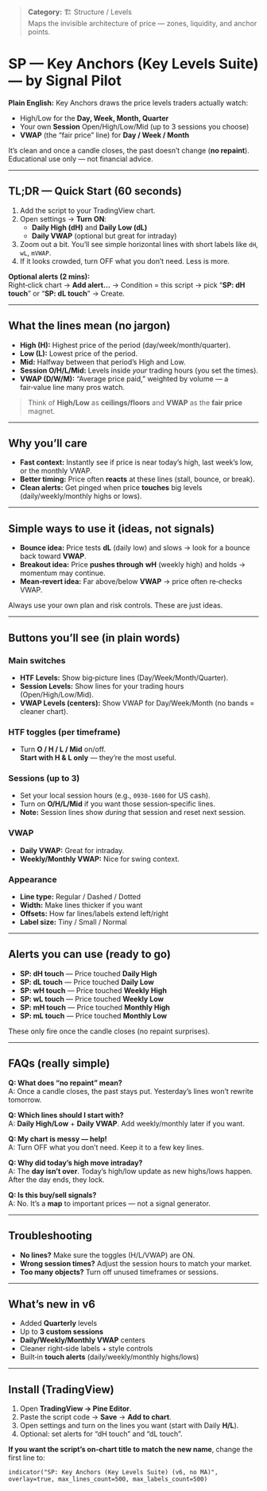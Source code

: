 > **Category:** 🏗️ Structure / Levels  
> Maps the invisible architecture of price — zones, liquidity, and anchor points.


# SP — Key Anchors (Key Levels Suite) — by Signal Pilot

**Plain English:** Key Anchors draws the price levels traders actually watch:
- High/Low for the **Day, Week, Month, Quarter**
- Your own **Session** Open/High/Low/Mid (up to 3 sessions you choose)
- **VWAP** (the “fair price” line) for **Day / Week / Month**

It’s clean and once a candle closes, the past doesn’t change (**no repaint**).
Educational use only — not financial advice.

---

## TL;DR — Quick Start (60 seconds)

1. Add the script to your TradingView chart.  
2. Open settings → **Turn ON**:  
   - **Daily High (dH)** and **Daily Low (dL)**  
   - **Daily VWAP** (optional but great for intraday)  
3. Zoom out a bit. You’ll see simple horizontal lines with short labels like `dH`, `wL`, `mVWAP`.
4. If it looks crowded, turn OFF what you don’t need. Less is more.

**Optional alerts (2 mins):**  
Right‑click chart → **Add alert…** → Condition = this script → pick
“**SP: dH touch**” or “**SP: dL touch**” → Create.

---

## What the lines mean (no jargon)

- **High (H):** Highest price of the period (day/week/month/quarter).  
- **Low (L):** Lowest price of the period.  
- **Mid:** Halfway between that period’s High and Low.  
- **Session O/H/L/Mid:** Levels inside *your* trading hours (you set the times).  
- **VWAP (D/W/M):** “Average price paid,” weighted by volume — a fair‑value line many pros watch.

> Think of **High/Low** as **ceilings/floors** and **VWAP** as the **fair price** magnet.

---

## Why you’ll care

- **Fast context:** Instantly see if price is near today’s high, last week’s low, or the monthly VWAP.  
- **Better timing:** Price often **reacts** at these lines (stall, bounce, or break).  
- **Clean alerts:** Get pinged when price **touches** big levels (daily/weekly/monthly highs or lows).

---

## Simple ways to use it (ideas, not signals)

- **Bounce idea:** Price tests **dL** (daily low) and slows → look for a bounce back toward **VWAP**.  
- **Breakout idea:** Price **pushes through** **wH** (weekly high) and holds → momentum may continue.  
- **Mean‑revert idea:** Far above/below **VWAP** → price often re‑checks VWAP.

Always use your own plan and risk controls. These are just ideas.

---

## Buttons you’ll see (in plain words)

### Main switches
- **HTF Levels:** Show big‑picture lines (Day/Week/Month/Quarter).
- **Session Levels:** Show lines for your trading hours (Open/High/Low/Mid).
- **VWAP Levels (centers):** Show VWAP for Day/Week/Month (no bands = cleaner chart).

### HTF toggles (per timeframe)
- Turn **O / H / L / Mid** on/off.  
  **Start with H & L only** — they’re the most useful.

### Sessions (up to 3)
- Set your local session hours (e.g., `0930-1600` for US cash).  
- Turn on **O/H/L/Mid** if you want those session‑specific lines.  
- **Note:** Session lines show *during* that session and reset next session.

### VWAP
- **Daily VWAP:** Great for intraday.  
- **Weekly/Monthly VWAP:** Nice for swing context.

### Appearance
- **Line type:** Regular / Dashed / Dotted  
- **Width:** Make lines thicker if you want  
- **Offsets:** How far lines/labels extend left/right  
- **Label size:** Tiny / Small / Normal

---

## Alerts you can use (ready to go)

- **SP: dH touch** — Price touched **Daily High**  
- **SP: dL touch** — Price touched **Daily Low**  
- **SP: wH touch** — Price touched **Weekly High**  
- **SP: wL touch** — Price touched **Weekly Low**  
- **SP: mH touch** — Price touched **Monthly High**  
- **SP: mL touch** — Price touched **Monthly Low**

These only fire once the candle closes (no repaint surprises).

---

## FAQs (really simple)

**Q: What does “no repaint” mean?**  
A: Once a candle closes, the past stays put. Yesterday’s lines won’t rewrite tomorrow.

**Q: Which lines should I start with?**  
A: **Daily High/Low** + **Daily VWAP**. Add weekly/monthly later if you want.

**Q: My chart is messy — help!**  
A: Turn OFF what you don’t need. Keep it to a few key lines.

**Q: Why did today’s high move intraday?**  
A: The **day isn’t over**. Today’s high/low update as new highs/lows happen. After the day ends, they lock.

**Q: Is this buy/sell signals?**  
A: No. It’s a **map** to important prices — not a signal generator.

---

## Troubleshooting

- **No lines?** Make sure the toggles (H/L/VWAP) are ON.  
- **Wrong session times?** Adjust the session hours to match your market.  
- **Too many objects?** Turn off unused timeframes or sessions.

---

## What’s new in v6

- Added **Quarterly** levels  
- Up to **3 custom sessions**  
- **Daily/Weekly/Monthly VWAP** centers  
- Cleaner right‑side labels + style controls  
- Built‑in **touch alerts** (daily/weekly/monthly highs/lows)

---

## Install (TradingView)

1. Open **TradingView → Pine Editor**.  
2. Paste the script code → **Save** → **Add to chart**.  
3. Open settings and turn on the lines you want (start with Daily **H/L**).  
4. Optional: set alerts for “dH touch” and “dL touch”.

**If you want the script’s on‑chart title to match the new name**, change the first line to:  
```pine
indicator("SP: Key Anchors (Key Levels Suite) (v6, no MA)", overlay=true, max_lines_count=500, max_labels_count=500)
